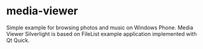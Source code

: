 media-viewer
============

Simple example for browsing photos and music on Windows Phone. Media Viewer Silverlight is based on FileList example application implemented with Qt Quick.
